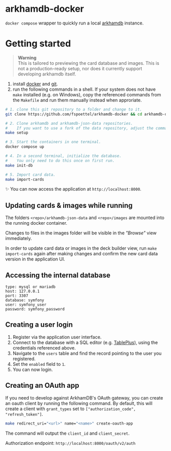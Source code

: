 # arkhamdb-docker

`docker compose` wrapper to quickly run a local [arkhamdb](https://arkhamdb.com/) instance.

# Getting started

> **Warning**  
> This is tailored to previewing the card database and images. This is not a production-ready setup, nor does it currently support developing arkhamdb itself.

1. install [docker](https://docs.docker.com/engine/install/) and [git](https://git-scm.com/book/en/v2/Getting-Started-Installing-Git).
2. run the following commands in a shell. If your system does not have `make` installed (e.g. on Windows), copy the referenced commands from the `Makefile` and run them manually instead when approriate.

```sh
# 1. clone this git repository to a folder and change to it.
git clone https://github.com/fspoettel/arkhamdb-docker && cd arkhamdb-docker

# 2. Clone arkhamdb and arkhamdb-json-data repositories.
#    If you want to use a fork of the data repository, adjust the command to use your fork.
make setup

# 3. Start the containers in one terminal.
docker compose up

# 4. In a second terminal, initialize the database.
#    You only need to do this once on first run.
make init-db

# 5. Import card data.
make import-cards
```

✨ You can now access the application at `http://localhost:8000`.

## Updating cards & images while running

The folders `<repo>/arkhamdb-json-data` and `<repo>/images` are mounted into the running docker container.

Changes to files in the images folder will be visible in the _"Browse"_ view immediately.

In order to update card data or images in the deck builder view, run `make import-cards` again after making changes and confirm the new card data version in the application UI.

## Accessing the internal database

```
type: mysql or mariadb
host: 127.0.0.1
port: 3307
database: symfony
user: symfony_user
password: symfony_password
```

## Creating a user login

1. Register via the application user interface.
2. Connect to the database with a SQL editor (e.g. [TablePlus](https://tableplus.com/)), using the credentials referenced above.
3. Navigate to the `users` table and find the record pointing to the user you registered.
4. Set the `enabled` field to `1`.
5. You can now login.

## Creating an OAuth app

If you need to develop against ArkhamDB's OAuth gateway, you can create an oauth client by running the following command. By default, this will create a client with `grant_types` set to `["authorization_code", "refresh_token"]`.

```sh
make redirect_uri="<url>" name="<name>" create-oauth-app
```

The command will output the `client_id` and `client_secret`.

Authorization endpoint: `http://localhost:8000/oauth/v2/auth`
